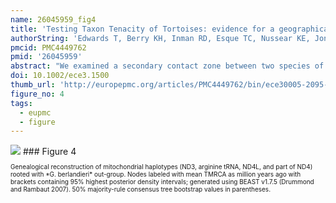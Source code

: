 ```yaml
---
name: 26045959_fig4
title: 'Testing Taxon Tenacity of Tortoises: evidence for a geographical selection gradient at a secondary contact zone.'
authorString: 'Edwards T, Berry KH, Inman RD, Esque TC, Nussear KE, Jones CA, Culver M.'
pmcid: PMC4449762
pmid: '26045959'
abstract: "We examined a secondary contact zone between two species of desert tortoise, Gopherus agassizii and G.\_morafkai. The taxa were isolated from a common ancestor during the formation of the Colorado River (4-8\_mya) and are a classic example of allopatric speciation. However, an anomalous population of G.\_agassizii comes into secondary contact with G.\_morafkai east of the Colorado River in the Black Mountains of Arizona and provides an opportunity to examine reinforcement of species' boundaries under natural conditions. We sampled 234 tortoises representing G.\_agassizii in California (n\_-\_103), G.\_morafkai in Arizona (n\_-\_78), and 53 individuals of undetermined assignment in the contact zone including and surrounding the Black Mountains. We genotyped individuals for 25 STR loci and determined maternal lineage using mtDNA sequence data. We performed multilocus genetic clustering analyses and used multiple statistical methods to detect levels of hybridization. We tested hypotheses about habitat use between G.\_agassizii and G.\_morafkai in the region where they co-occur using habitat suitability models. Gopherus agassizii and G.\_morafkai maintain independent taxonomic identities likely due to ecological niche partitioning, and the maintenance of the hybrid zone is best described by a geographical selection gradient model."
doi: 10.1002/ece3.1500
thumb_url: 'http://europepmc.org/articles/PMC4449762/bin/ece30005-2095-f4.gif'
figure_no: 4
tags:
  - eupmc
  - figure
---
```

<img src='http://europepmc.org/articles/PMC4449762/bin/ece30005-2095-f4.jpg' style='max-height: 300px'>
### Figure 4
<p style='font-size: 10px;'>Genealogical reconstruction of mitochondrial haplotypes (ND3, arginine tRNA, ND4L, and part of ND4) rooted with *G.&nbsp;berlandieri* out-group. Nodes labeled with mean TMRCA as million years ago with brackets containing 95% highest posterior density intervals; generated using BEAST v1.7.5 (Drummond and Rambaut <xref rid="b22" ref-type="bibr">2007</xref>). 50% majority-rule consensus tree bootstrap values in parentheses.</p>